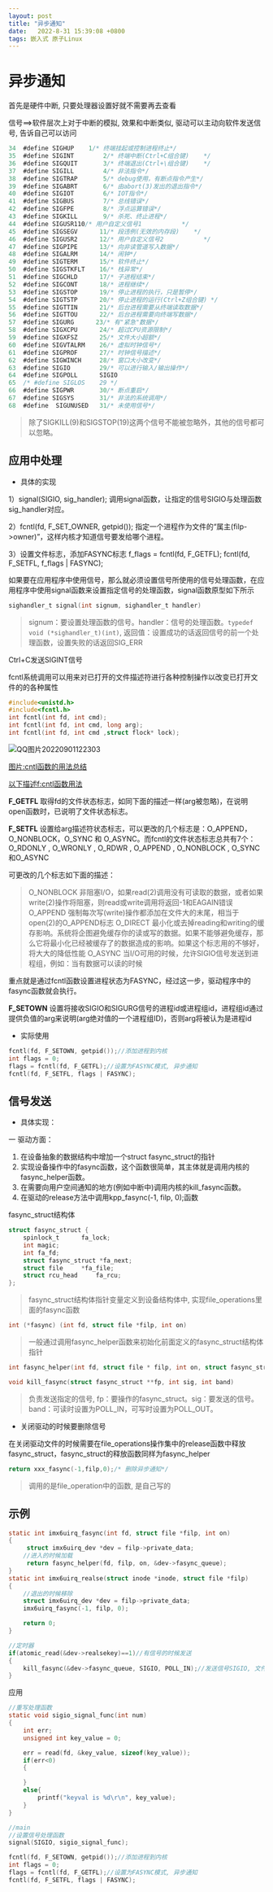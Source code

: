 ```yaml
---
layout: post
title: "异步通知" 
date:   2022-8-31 15:39:08 +0800
tags: 嵌入式 原子Linux 
---
```


# 异步通知

首先是硬件中断, 只要处理器设置好就不需要再去查看

信号==>软件层次上对于中断的模拟, 效果和中断类似, 驱动可以主动向软件发送信号, 告诉自己可以访问

```c
34	#define SIGHUP    1/* 终端挂起或控制进程终止*/
35	#define SIGINT        2/* 终端中断(Ctrl+C组合键)    */
36	#define SIGQUIT       3/* 终端退出(Ctrl+\组合键)    */
37	#define SIGILL        4/* 非法指令*/
38	#define SIGTRAP       5/* debug使用，有断点指令产生*/
39	#define SIGABRT       6/* 由abort(3)发出的退出指令*/
40	#define SIGIOT        6/* IOT指令*/
41	#define SIGBUS        7/* 总线错误*/
42	#define SIGFPE        8/* 浮点运算错误*/
43	#define SIGKILL       9/* 杀死、终止进程*/
44	#define SIGUSR110/* 用户自定义信号1           */
45	#define SIGSEGV      11/* 段违例(无效的内存段)    */
46	#define SIGUSR2      12/* 用户自定义信号2           */
47	#define SIGPIPE      13/* 向非读管道写入数据*/
48	#define SIGALRM      14/* 闹钟*/
49	#define SIGTERM      15/* 软件终止*/
50	#define SIGSTKFLT    16/* 栈异常*/
51	#define SIGCHLD      17/* 子进程结束*/
52	#define SIGCONT      18/* 进程继续*/
53	#define SIGSTOP      19/* 停止进程的执行，只是暂停*/
54	#define SIGTSTP      20/* 停止进程的运行(Ctrl+Z组合键) */
55	#define SIGTTIN      21/* 后台进程需要从终端读取数据*/
56	#define SIGTTOU      22/* 后台进程需要向终端写数据*/
57	#define SIGURG      23/* 有"紧急"数据*/
58	#define SIGXCPU      24/* 超过CPU资源限制*/
59	#define SIGXFSZ      25/* 文件大小超额*/
60	#define SIGVTALRM    26/* 虚拟时钟信号*/
61	#define SIGPROF      27/* 时钟信号描述*/
62	#define SIGWINCH     28/* 窗口大小改变*/
63	#define SIGIO        29/* 可以进行输入/输出操作*/
64	#define SIGPOLL      SIGIO   
65	/* #define SIGLOS    29 */
66	#define SIGPWR       30/* 断点重启*/
67	#define SIGSYS       31/* 非法的系统调用*/
68	#define  SIGUNUSED   31/* 未使用信号*/
```

>   除了SIGKILL(9)和SIGSTOP(19)这两个信号不能被忽略外，其他的信号都可以忽略。

## 应用中处理

+   具体的实现

1）signal(SIGIO, sig_handler);
调用signal函数，让指定的信号SIGIO与处理函数sig_handler对应。

2）fcntl(fd, F_SET_OWNER, getpid());
指定一个进程作为文件的“属主(filp->owner)”，这样内核才知道信号要发给哪个进程。

3）设置文件标志，添加FASYNC标志
f_flags = fcntl(fd, F_GETFL);
fcntl(fd, F_SETFL, f_flags | FASYNC);



如果要在应用程序中使用信号，那么就必须设置信号所使用的信号处理函数，在应用程序中使用signal函数来设置指定信号的处理函数，signal函数原型如下所示

```c
sighandler_t signal(int signum, sighandler_t handler)
```

>   signum：要设置处理函数的信号。handler：信号的处理函数。`typedef void (*sighandler_t)(int)`, 返回值：设置成功的话返回信号的前一个处理函数，设置失败的话返回SIG_ERR

Ctrl+C发送SIGINT信号

 fcntl系统调用可以用来对已打开的文件描述符进行各种控制操作以改变已打开文件的的各种属性

```c
#include<unistd.h>
#include<fcntl.h>
int fcntl(int fd, int cmd);
int fcntl(int fd, int cmd, long arg);
int fcntl(int fd, int cmd ,struct flock* lock);
```

![QQ图片20220901122303](https://blog-1308522872.cos.ap-beijing.myqcloud.com/jhy/202301010002505.png)

[ 图片:cntl函数的用法总结](https://blog.csdn.net/fengxinlinux/article/details/51980837)

[ 以下描述f:cntl函数用法](https://blog.csdn.net/ALone_cat/article/details/126554725)

**F_GETFL** 取得fd的文件状态标志，如同下面的描述一样(arg被忽略)，在说明open函数时，已说明了文件状态标志。

**F_SETFL** 设置给arg描述符状态标志，可以更改的几个标志是：O_APPEND，O_NONBLOCK，O_SYNC 和 O_ASYNC。而fcntl的文件状态标志总共有7个：O_RDONLY , O_WRONLY , O_RDWR , O_APPEND , O_NONBLOCK , O_SYNC和O_ASYNC

可更改的几个标志如下面的描述：

>   O_NONBLOCK 非阻塞I/O，如果read(2)调用没有可读取的数据，或者如果write(2)操作将阻塞，则read或write调用将返回-1和EAGAIN错误
>   O_APPEND 强制每次写(write)操作都添加在文件大的末尾，相当于open(2)的O_APPEND标志
>   O_DIRECT 最小化或去掉reading和writing的缓存影响。系统将企图避免缓存你的读或写的数据。如果不能够避免缓存，那么它将最小化已经被缓存了的数据造成的影响。如果这个标志用的不够好，将大大的降低性能
>   O_ASYNC 当I/O可用的时候，允许SIGIO信号发送到进程组，例如：当有数据可以读的时候

重点就是通过fcntl函数设置进程状态为FASYNC，经过这一步，驱动程序中的fasync函数就会执行。

**F_SETOWN** 设置将接收SIGIO和SIGURG信号的进程id或进程组id，进程组id通过提供负值的arg来说明(arg绝对值的一个进程组ID)，否则arg将被认为是进程id

+   实际使用

```c
fcntl(fd, F_SETOWN, getpid());//添加进程到内核
int flags = 0;
flags = fcntl(fd, F_GETFL);//设置为FASYNC模式, 异步通知
fcntl(fd, F_SETFL, flags | FASYNC);
```



## 信号发送

+   具体实现：

一 驱动方面：

1.   在设备抽象的数据结构中增加一个struct fasync_struct的指针
2.    实现设备操作中的fasync函数，这个函数很简单，其主体就是调用内核的fasync_helper函数。
3.    在需要向用户空间通知的地方(例如中断中)调用内核的kill_fasync函数。
4.    在驱动的release方法中调用kpp_fasync(-1, filp, 0);函数





fasync_struct结构体

```c
struct fasync_struct {
    spinlock_t      fa_lock;
    int magic;
    int fa_fd;
    struct fasync_struct *fa_next;
    struct file     *fa_file;
    struct rcu_head     fa_rcu;
};
```

>   fasync_struct结构体指针变量定义到设备结构体中, 实现file_operations里面的fasync函数

```c
int (*fasync) (int fd, struct file *filp, int on)
```

>   一般通过调用fasync_helper函数来初始化前面定义的fasync_struct结构体指针

```c
int fasync_helper(int fd, struct file * filp, int on, struct fasync_struct **fapp)
```

```c
void kill_fasync(struct fasync_struct **fp, int sig, int band)
```

>   负责发送指定的信号, fp：要操作的fasync_struct。sig：要发送的信号。band：可读时设置为POLL_IN，可写时设置为POLL_OUT。

+   关闭驱动的时候要删除信号

在关闭驱动文件的时候需要在file_operations操作集中的release函数中释放fasync_struct，fasync_struct的释放函数同样为fasync_helper

```c
return xxx_fasync(-1,filp,0);/* 删除异步通知*/
```

>   调用的是file_operation中的函数, 是自己写的



## 示例

```c
static int imx6uirq_fasync(int fd, struct file *filp, int on)
{
     struct imx6uirq_dev *dev = filp->private_data;
	//进入的时候加载
     return fasync_helper(fd, filp, on, &dev->fasync_queue);
}
static int imx6uirq_realse(struct inode *inode, struct file *filp)
{
	//退出的时候移除
    struct imx6uirq_dev *dev = filp->private_data;
    imx6uirq_fasync(-1, filp, 0);

    return 0;
}

//定时器
if(atomic_read(&dev->realsekey)==1)//有信号的时候发送
{
    kill_fasync(&dev->fasync_queue, SIGIO, POLL_IN);//发送信号SIGIO, 文件为可读状态
}


```



应用

```c
//重写处理函数
static void sigio_signal_func(int num)
{
    int err;
    unsigned int key_value = 0;

    err = read(fd, &key_value, sizeof(key_value));
    if(err<0)
    {

    }
    else{
        printf("keyval is %d\r\n", key_value);
    }
}

//main
//设置信号处理函数
signal(SIGIO, sigio_signal_func);

fcntl(fd, F_SETOWN, getpid());//添加进程到内核
int flags = 0;
flags = fcntl(fd, F_GETFL);//设置为FASYNC模式, 异步通知
fcntl(fd, F_SETFL, flags | FASYNC);

```



























